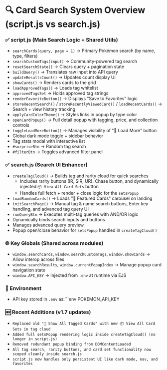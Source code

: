 # 🔍 Card Search System Overview (script.js vs search.js)

### ✅ script.js (Main Search Logic + Shared Utils)
- `searchCards(query, page = 1)` → Primary Pokémon search (by name, type, filters)
- `searchCustomTags(input)` → Community-powered tag search
- `resetSearchState()` → Clears query + pagination state
- `buildQuery()` → Translates raw input into API query
- `updateResultsCount()` → Updates count display UI
- `showCards()` → Renders cards to the grid
- `loadApprovedTags()` → Loads tag whitelist
- `approvedTagsSet` → Holds approved tag strings
- `renderFavoriteButton()` → Displays "Save to Favorites" logic
- `storeRecentSearch()` / `storeRecentlyViewedCard()` / `loadRecentCards()` → Search + view history tracking
- `applyCardColorTheme()` → Styles links in popup by type color
- `openCardPopup()` → Full detail popup with tagging, price, and collection controls
- `toggleLoadMoreButton()` → Manages visibility of "🔁 Load More" button
- Global dark mode toggle + sidebar behavior
- Tag stats modal with interactive list
- `#surpriseBtn` → Random tag search
- `#filterBtn` → Toggles advanced filter panel

### ✅ search.js (Search UI Enhancer)
- `createTagCloud()` → Builds tag and rarity cloud for quick searches
  - Includes rarity buttons (IR, SIR, UR), Chase button, and dynamically injected `📦 View All Card Sets` button
  - Handles full fetch + render + close logic for the `setsPopup`
- `loadRandomCards()` → Loads "🌟 Featured Cards" carousel on landing
- `initSearchPage()` → Manual tag & name search buttons, Enter key handling, and advanced tag query UI
- `runQueryBtn` → Executes multi-tag queries with AND/OR logic
- Dynamically binds search inputs and buttons
- Manages advanced query preview
- Popup open/close behavior for `setsPopup` handled in `createTagCloud()`

### 🌐 Key Globals (Shared across modules)
- `window.searchCards`, `window.searchCustomTags`, `window.showCards` → Allow interop across files
- `window.searchResults`, `window.currentPopupIndex` → Manage popup card navigation state
- `window.API_KEY` → Injected from `.env` at runtime via EJS

### 🔐 Environment
- API key stored in `.env` as:```env POKEMON_API_KEY

### 🆕 Recent Additions (v1.7 updates)
- `Replaced old "🧩 Show All Tagged Cards" with new 📦 View All Card Sets in tag cloud`
- `Added full setsPopup rendering logic inside createTagCloud() (no longer in script.js)`
- `Removed redundant popup binding from DOMContentLoaded`
- `All tag search, rarity buttons, and card set functionality now scoped cleanly inside search.js`
- `script.js now handles only persistent UI like dark mode, nav, and favorites`